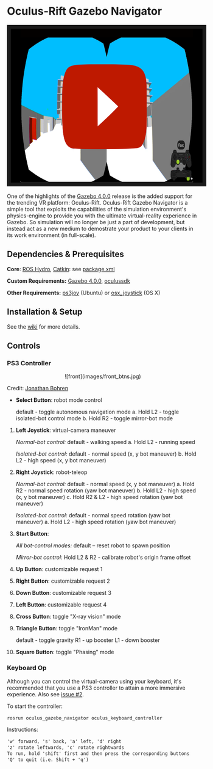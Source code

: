 Oculus-Rift Gazebo Navigator
=======================
<p align="middle">
    <a href="http://www.youtube.com/watch?feature=player_embedded&v=69O5Ya9Zrpk
    " target="_blank"><img src="images/thumbnail.png" 
    alt="IMAGE ALT TEXT HERE" width="718" height="403" border="10"/></a>
</p>

One of the highlights of the [Gazebo 4.0.0](http://gazebosim.org/blog/gazebo4) release is the added support for the trending VR platform: Oculus-Rift. Oculus-Rift Gazebo Navigator is a simple tool that exploits the capabilities of the simulation environment's physics-engine to provide you with the ultimate virtual-reality experience in Gazebo. So simulation will no longer be just a part of development, but instead act as a new medium to demostrate your product to your clients in its work environment (in full-scale).

## Dependencies & Prerequisites
**Core**: [ROS Hydro](http://wiki.ros.org/hydro), [Catkin](http://wiki.ros.org/catkin): see [package.xml](package.xml)

**Custom Requirements:** [Gazebo 4.0.0](https://bitbucket.org/TihomRis/gazebo), [oculussdk](https://github.com/MohitShridhar/oculussdk)

**Other Requirements:** [ps3joy](http://wiki.ros.org/ps3joy) (Ubuntu) or [osx_joystick](https://github.com/walchko/osx_joystick) (OS X)

## Installation & Setup

See the [wiki](https://github.com/MohitShridhar/oculus_gazebo_navigator/wiki/1.-Installation-&-Setup) for more details.

## Controls

### PS3 Controller
<p align="middle">
![front](images/front_btns.jpg)
</p>

Credit: [Jonathan Bohren](http://wiki.ros.org/ps3joy)

+ **Select Button**: robot mode control

	default - toggle autonomous navigation mode
	a. Hold L2 - toggle isolated-bot control mode
    b. Hold R2 - toggle mirror-bot mode
1. **Left Joystick**: virtual-camera maneuver
	
    *Normal-bot control:*
	default - walking speed
	a. Hold L2 - running speed
    
    *Isolated-bot control:*
    default - normal speed (x, y bot maneuver)
    b. Hold L2 - high speed (x, y bot maneuver)
    
2. **Right Joystick**: robot-teleop
	
    *Normal-bot control:*
    default - normal speed (x, y bot maneuver)
    a. Hold R2 - normal speed rotation (yaw bot maneuver)
    b. Hold L2 - high speed (x, y bot maneuver)
    c. Hold R2 & L2 - high speed rotation (yaw bot maneuver)
    
    *Isolated-bot control:*
	default - normal speed rotation (yaw bot maneuver)
    a. Hold L2 - high speed rotation (yaw bot maneuver)

3. **Start Button**:
	
    *All bot-control modes:*
    default – reset robot to spawn position	
    
    *Mirror-bot control:*
    Hold L2 & R2 - calibrate robot's origin frame offset
    
4. **Up Button**: customizable request 1

5. **Right Button**: customizable request 2

6. **Down Button**: customizable request 3

7. **Left Button**: customizable request 4

8. **Cross Button**: toggle "X-ray vision" mode

9. **Triangle Button**: toggle "IronMan" mode
	
    default - toggle gravity
    R1 - up booster
    L1 - down booster

10. **Square Button**: toggle "Phasing" mode

### Keyboard Op
Although you can control the virtual-camera using your keyboard, it's recommended that you use a PS3 controller to attain a more immersive experience. Also see [issue #2](/../../issues/2).

To start the controller:
```bash
rosrun oculus_gazebo_navigator oculus_keyboard_controller
```
Instructions:
```
'w' forward, 's' back, 'a' left, 'd' right
'z' rotate leftwards, 'c' rotate rightwards
To run, hold 'shift' first and then press the corresponding buttons
'Q' to quit (i.e. Shift + 'q')
```